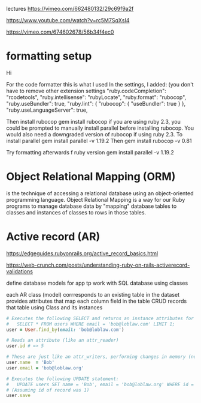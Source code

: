 lectures
https://vimeo.com/662480132/29c69f9a2f

https://www.youtube.com/watch?v=rc5M7SqXsI4

https://vimeo.com/674602678/56b34f4ec0

# formatting setup
Hi

For the code formatter this is what I used
In the settings, I added: (you don't have to remove other extension settings
 "ruby.codeCompletion": "rcodetools",
    "ruby.intellisense": "rubyLocate",
    "ruby.format": "rubocop",
    "ruby.useBundler": true,
    "ruby.lint": {
        "rubocop": {
        "useBundler": true
        }
    },
    "ruby.useLanguageServer": true,

Then install rubocop  gem install rubocop
if you are using ruby 2.3, you could be prompted to manually install parallel before installing rubocop. You would also need a downgraded version of rubocop if using ruby 2.3.
To install parallel gem install parallel -v 1.19.2
Then gem install rubocop -v 0.81

Try formatting afterwards
f ruby version
gem install parallel -v 1.19.2

# Object Relational Mapping (ORM)
 is the technique of accessing a relational database using an object-oriented programming language. Object Relational Mapping is a way for our Ruby programs to manage database data by "mapping" database tables to classes and instances of classes to rows in those tables.

# Active record (AR)
https://edgeguides.rubyonrails.org/active_record_basics.html

https://web-crunch.com/posts/understanding-ruby-on-rails-activerecord-validations

define database models for app tp work with SQL database using classes

each AR class (model) corrresponds to an existing table in the dataset 
provides attributes that map each column field in the table
CRUD records that table using Class and its instances

```ruby
# Executes the following SELECT and returns an instance attributes for that record:
#   SELECT * FROM users WHERE email = 'bob@loblaw.com' LIMIT 1;
user = User.find_by(email: 'bob@loblaw.com')

# Reads an attribute (like an attr_reader)
user.id # => 5

# These are just like an attr_writers, performing changes in memory (no UPDATE sql)
user.name  = 'Bob'
user.email = 'bob@loblaw.org'

# Executes the following UPDATE statement:
#   UPDATE users SET name = 'Bob', email = 'bob@loblaw.org' WHERE id = 1;
# (Assuming id of record was 1)
user.save
```


